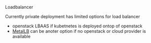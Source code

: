 Loadbalancer

Currently private deployment has limited options for load balancer
- openstack LBAAS if kubetnetes is deployed ontop of openstack
- [MetalLB](./MetalLB) can be anoter option if no openstack or cloud provider is available